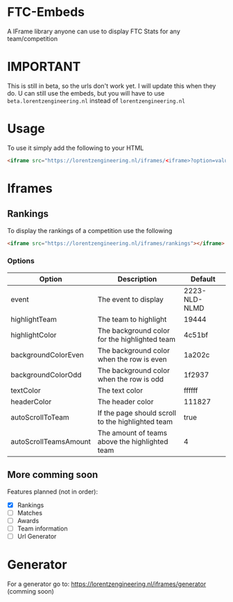 # FTC-Embeds

A IFrame library anyone can use to display FTC Stats for any team/competition

# IMPORTANT
This is still in beta, so the urls don't work yet. I will update this when they do.
U can still use the embeds, but you will have to use ``beta.lorentzengineering.nl`` instead of ``lorentzengineering.nl``
# Usage

To use it simply add the following to your HTML

```html
<iframe src="https://lorentzengineering.nl/iframes/<iframe>?option=value&secondOption=value"></iframe>
```
# Iframes

## Rankings

To display the rankings of a competition use the following

```html
<iframe src="https://lorentzengineering.nl/iframes/rankings"></iframe>
```
### Options

| Option                | Description                                       | Default       |
|-----------------------|---------------------------------------------------|---------------|
| event                 | The event to display                              | 2223-NLD-NLMD |
| highlightTeam         | The team to highlight                             | 19444         |
| highlightColor        | The background color for the highlighted team     | 4c51bf        |
| backgroundColorEven   | The background color when the row is even         | 1a202c        |
| backgroundColorOdd    | The background color when the row is odd          | 1f2937        |
| textColor             | The text color                                    | ffffff        |
| headerColor           | The header color                                  | 111827        |
| autoScrollToTeam      | If the page should scroll to the highlighted team | true          |
| autoScrollTeamsAmount | The amount of teams above the highlighted team    | 4             |
## More comming soon
Features planned (not in order):
- [x] Rankings
- [ ] Matches
- [ ] Awards
- [ ] Team information
- [ ] Url Generator

# Generator

For a generator go to: https://lorentzengineering.nl/iframes/generator (comming soon)

